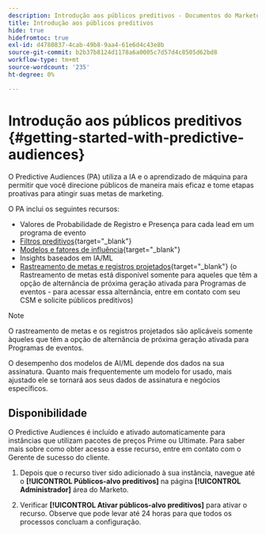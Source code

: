 ```yaml
---
description: Introdução aos públicos preditivos - Documentos do Marketo - Documentação do produto
title: Introdução aos públicos preditivos
hide: true
hidefromtoc: true
exl-id: d4780837-4cab-49b8-9aa4-61e6d4c43e8b
source-git-commit: b2b37b8124d1178a6a0005c7d57d4c8505d62bd8
workflow-type: tm+mt
source-wordcount: '235'
ht-degree: 0%

---
```


# Introdução aos públicos preditivos {#getting-started-with-predictive-audiences}

O Predictive Audiences (PA) utiliza a IA e o aprendizado de máquina para permitir que você direcione públicos de maneira mais eficaz e tome etapas proativas para atingir suas metas de marketing.

O PA inclui os seguintes recursos:

* Valores de Probabilidade de Registro e Presença para cada lead em um programa de evento
* [Filtros preditivos](/help/marketo/product-docs/core-marketo-concepts/predictive-audiences/predictive-filters.md){target=&quot;_blank&quot;}
* [Modelos e fatores de influência](/help/marketo/product-docs/core-marketo-concepts/predictive-audiences/models-and-insights.md){target=&quot;_blank&quot;}
* Insights baseados em IA/ML
* [Rastreamento de metas e registros projetados](/help/marketo/product-docs/core-marketo-concepts/predictive-audiences/understanding-goal-tracking-and-projected-registrations.md){target=&quot;_blank&quot;} (o Rastreamento de metas está disponível somente para aqueles que têm a opção de alternância de próxima geração ativada para Programas de eventos - para acessar essa alternância, entre em contato com seu CSM e solicite públicos preditivos)

>[!NOTE]
>
>O rastreamento de metas e os registros projetados são aplicáveis somente àqueles que têm a opção de alternância de próxima geração ativada para Programas de eventos.

O desempenho dos modelos de AI/ML depende dos dados na sua assinatura. Quanto mais frequentemente um modelo for usado, mais ajustado ele se tornará aos seus dados de assinatura e negócios específicos.

## Disponibilidade

O Predictive Audiences é incluído e ativado automaticamente para instâncias que utilizam pacotes de preços Prime ou Ultimate. Para saber mais sobre como obter acesso a esse recurso, entre em contato com o Gerente de sucesso do cliente.

1. Depois que o recurso tiver sido adicionado à sua instância, navegue até o **[!UICONTROL Públicos-alvo preditivos]** na página **[!UICONTROL Administrador]** área do Marketo.

1. Verificar **[!UICONTROL Ativar públicos-alvo preditivos]** para ativar o recurso. Observe que pode levar até 24 horas para que todos os processos concluam a configuração.
